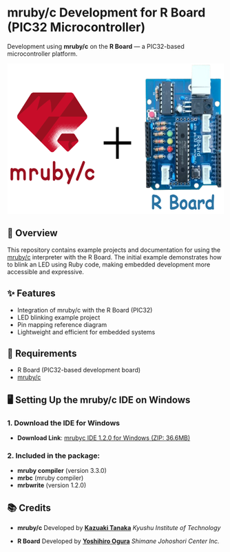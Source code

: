 # mruby/c Development for R Board (PIC32 Microcontroller)

Development using **mruby/c** on the **R Board** — a PIC32-based microcontroller platform.

<img src="https://github.com/Krishnamruby/mrubyc_R_board_Development/blob/main/Logo_mruby_R_board.png" alt="Alt text" width="600" height="350">


## 📝 Overview

This repository contains example projects and documentation for using the [mruby/c](https://github.com/mrubyc/mrubyc) interpreter with the R Board. The initial example demonstrates how to blink an LED using Ruby code, making embedded development more accessible and expressive.

## ✨ Features

- Integration of mruby/c with the R Board (PIC32)
- LED blinking example project
- Pin mapping reference diagram
- Lightweight and efficient for embedded systems

## 🔧 Requirements

- R Board (PIC32-based development board)
- [mruby/c](https://github.com/mrubyc/mrubyc)

## 🖥️ Setting Up the mruby/c IDE on Windows

### 1. **Download the IDE for Windows**

- **Download Link**: [mrubyc IDE 1.2.0 for Windows (ZIP: 36.6MB)](https://github.com/mrubyc/mrubyc/releases/download/v1.2.0/mrubyc-IDE-1.2.0-Windows.zip)

### 2. **Included in the package**:
- **mruby compiler** (version 3.3.0)
- **mrbc** (mruby compiler)
- **mrbwrite** (version 1.2.0)


## 📚 Credits

- **mruby/c**
  Developed by [**Kazuaki Tanaka**](https://github.com/kaz0505)
  *Kyushu Institute of Technology*

- **R Board**
  Developed by [**Yoshihiro Ogura**](https://github.com/YoshihiroOgura)
  *Shimane Johoshori Center Inc.*
